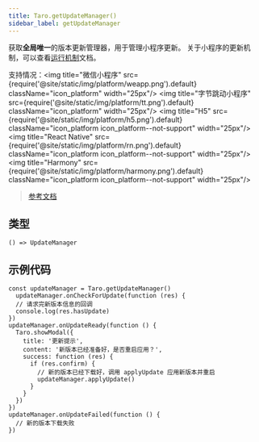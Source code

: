 ```yaml
---
title: Taro.getUpdateManager()
sidebar_label: getUpdateManager
---
```


获取**全局唯一**的版本更新管理器，用于管理小程序更新。
关于小程序的更新机制，可以查看[运行机制](https://developers.weixin.qq.com/miniprogram/dev/framework/runtime/operating-mechanism.html)文档。

支持情况：<img title="微信小程序" src={require('@site/static/img/platform/weapp.png').default} className="icon_platform" width="25px"/> <img title="字节跳动小程序" src={require('@site/static/img/platform/tt.png').default} className="icon_platform" width="25px"/> <img title="H5" src={require('@site/static/img/platform/h5.png').default} className="icon_platform icon_platform--not-support" width="25px"/> <img title="React Native" src={require('@site/static/img/platform/rn.png').default} className="icon_platform icon_platform--not-support" width="25px"/> <img title="Harmony" src={require('@site/static/img/platform/harmony.png').default} className="icon_platform icon_platform--not-support" width="25px"/>

> [参考文档](https://developers.weixin.qq.com/miniprogram/dev/api/base/update/wx.getUpdateManager.html)

## 类型

```tsx
() => UpdateManager
```

## 示例代码

```tsx
const updateManager = Taro.getUpdateManager()
  updateManager.onCheckForUpdate(function (res) {
  // 请求完新版本信息的回调
  console.log(res.hasUpdate)
})
updateManager.onUpdateReady(function () {
  Taro.showModal({
    title: '更新提示',
    content: '新版本已经准备好，是否重启应用？',
    success: function (res) {
      if (res.confirm) {
        // 新的版本已经下载好，调用 applyUpdate 应用新版本并重启
        updateManager.applyUpdate()
      }
    }
  })
})
updateManager.onUpdateFailed(function () {
  // 新的版本下载失败
})
```

